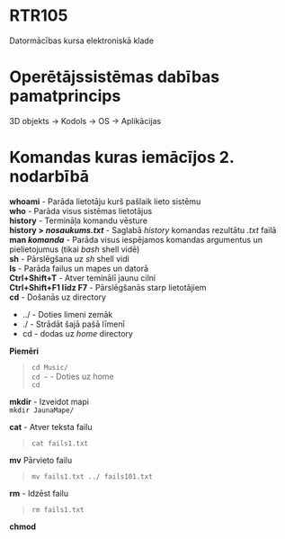 # RTR105
Datormācības kursa elektroniskā klade  
# Operētājssistēmas dabības pamatprincips  
3D objekts -> Kodols -> OS -> Aplikācijas  
# Komandas kuras iemācījos 2. nodarbībā  
**whoami** - Parāda lietotāju kurš pašlaik lieto sistēmu  
**who** - Parāda visus sistēmas lietotājus  
**history** - Termināļa komandu vēsture  
**history > _nosaukums.txt_** - Saglabā _history_ komandas rezultātu _.txt_ failā  
**man _komanda_** - Parāda visus iespējamos komandas argumentus un pielietojumus (tikai _bash_ shell vidē)  
**sh** - Pārslēgšana uz _sh_ shell vidi  
**ls** - Parāda failus un mapes un datorā  
**Ctrl+Shift+T** - Atver teminālī jaunu cilni  
**Ctrl+Shift+F1 līdz F7** - Pārslēgšanās starp lietotājiem  
**cd** - Došanās uz directory  
- ../ - Doties limeni zemāk  
- ./ - Strādāt šajā pašā līmenī  
- cd - dodas uz _home_ directory  

**Piemēri**  
> `cd Music/`  
> `cd ~` - Doties uz home  
> `cd`  

**mkdir** - Izveidot mapi  
`mkdir JaunaMape/`  

**cat** - Atver teksta failu  
> `cat fails1.txt`  

**mv** Pārvieto failu  
> `mv fails1.txt ../ fails101.txt`  

**rm** - Idzēst failu
> `rm fails1.txt`

**chmod**
